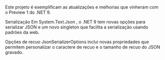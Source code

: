 
Este projeto é exemplificam as atualizações e melhorias que vinheram com o Preview 1 do .NET 9.

Serialização
Em System.Text.Json , o .NET 9 tem novas opções para serializar JSON e um novo singleton que facilita a serialização usando padrões da web.

Opções de recuo
JsonSerializerOptions inclui novas propriedades que permitem personalizar o caractere de recuo e o tamanho de recuo do JSON gravado.
